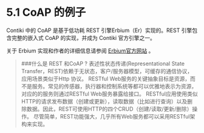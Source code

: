 # 5.1 CoAP 的例子

Contiki 中的 CoAP 是基于低功耗 REST 引擎Erbium（Er）实现的。REST 引擎包含完整的嵌入式 CoAP 的实现，并成为 Contiki 官方引擎之一。

关于 Erbium 实现和作者的详细信息请参阅 [Erbium官方网站](http://people.inf.ethz.ch/mkovatsc/erbium.php) 。

> ###什么是 REST 和CoAP ?
> 表述性状态传递(Representational State Transfer，REST)依赖于无状态，客户/服务器模型，可缓存的通信协议，应用场景类似于Http 协议。
> RESTful Web服务的关键抽象目标是资源，而不是服务。常见的传感器，执行器和控制系统等都可以优雅地表示为资源，对应的的服务则通过RESTful Web服务暴露给接口。
> RESTful应用使用类似HTTP的请求发布数据（创建或更新），读取数据（比如进行查询）以及删除数据。因此，REST可使用HTTP的四个CRUD（创建/读取/更新/删除）操作。
> 尽管简单，REST功能强大，几乎所有Web服务都可以采用RESTful架构来实现。 